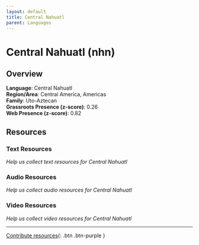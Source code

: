 ```yaml
---
layout: default
title: Central Nahuatl
parent: Languages
---
```


# Central Nahuatl (nhn)

## Overview

**Language**: Central Nahuatl  
**Region/Area**: Central America, Americas  
**Family**: Uto-Aztecan  
**Grassroots Presence (z-score)**: 0.26  
**Web Presence (z-score)**: 0.82  

## Resources

### Text Resources
*Help us collect text resources for Central Nahuatl*

### Audio Resources
*Help us collect audio resources for Central Nahuatl*

### Video Resources
*Help us collect video resources for Central Nahuatl*

---

[Contribute resources](https://forms.office.com/e/1SfLJx3u1r){: .btn .btn-purple }
